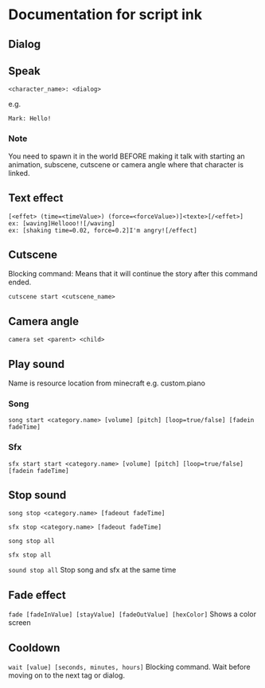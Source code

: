 # Documentation for script ink

## Dialog

## Speak
``<character_name>: <dialog>``

e.g.

``Mark: Hello!``

### Note
You need to spawn it in the world BEFORE making it talk with starting an animation, subscene, cutscene or camera angle where that character is linked.

## Text effect
```
[<effet> (time=<timeValue>) (force=<forceValue>)]<texte>[/<effet>]
ex: [waving]Hellooo!![/waving]
ex: [shaking time=0.02, force=0.2]I'm angry![/effect]
```

## Cutscene

Blocking command: Means that it will continue the story after this command ended.


``cutscene start <cutscene_name>``

## Camera angle

``camera set <parent> <child>``

## Play sound

Name is resource location from minecraft e.g. custom.piano

### Song

``song start <category.name> [volume] [pitch] [loop=true/false] [fadein fadeTime]``

### Sfx

``sfx start start <category.name> [volume] [pitch] [loop=true/false] [fadein fadeTime]``

## Stop sound

``song stop <category.name> [fadeout fadeTime]``

``sfx stop <category.name> [fadeout fadeTime]``

``song stop all``

``sfx stop all``

``sound stop all`` Stop song and sfx at the same time

## Fade effect

```fade [fadeInValue] [stayValue] [fadeOutValue] [hexColor]```
Shows a color screen

## Cooldown

```wait [value] [seconds, minutes, hours]```
Blocking command. Wait before moving on to the next tag or dialog.